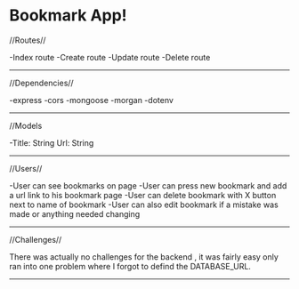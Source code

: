 # Bookmark App!
//Routes//

-Index route 
-Create route 
-Update route 
-Delete route

-----------------------------------------------

//Dependencies//


-express
-cors
-mongoose
-morgan
-dotenv

-------------------------------------------------

//Models

-Title: String
Url: String

--------------------------------------------------

//Users//

-User can see bookmarks on page 
-User can press new bookmark and add a url link to his bookmark page 
-User can delete bookmark with X button next to name of bookmark
-User can also edit bookmark if a mistake was made or anything needed changing

-----------------------------------------------------

//Challenges//

There was actually no challenges for the backend , it was fairly easy only ran into one problem where I forgot to defind the DATABASE_URL.

--------------------------------------------------------
